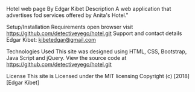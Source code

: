 Hotel web page
By Edgar Kibet
Description
A web application that advertises fod services offered by Anita's Hotel."

Setup/Installation Requirements
open browser
visit https://github.com/detectiveyego/hotel.git
Support and contact details
Edgar Kibet: kibetedgar@gmail.com

Technologies Used
This site was designed using HTML, CSS, Bootstrap, Java Script and jQuery. View the source code at https://github.com/detectiveyego/hotel.git

License
This site is Licensed under the MIT licensing
Copyright (c) [2018] [Edgar Kibet]
